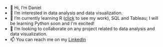 - 👋 Hi, I’m Daniel 
- 👀 I’m interested in data analysis and data visualization.
- 🌱 I’m currently learning R ([click](https://rpubs.com/danielbz) to see my work), SQL and Tableau; I will be learning Python soon and I'm excited! 
- 💞️ I’m looking to collaborate on any project related to data analysis and data visualization. 
- 📫 You can reach me on my [LinkedIn](https://www.linkedin.com/in/danielbzhang/)
